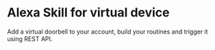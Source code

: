 # Alexa Skill for virtual device

Add a virtual doorbell to your account, build your routines and trigger it using REST API.

